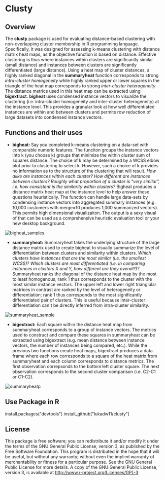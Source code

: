 # Clusty

## Overview
The **clusty** package is used for evaluating distance-based clustering with non-overlapping cluster membership in R programming language. Specifically, it was designed for assessing k-means clustering with distance matrix heat maps, as the objective function is based on distance. Effective clustering is thus where instances within clusters are significantly similar (small distance) and instances between clusters are significantly differentiated (large distance). Using a heat map of cluster distances, a highly ranked diagonal in the **summaryheat** function corresponds to strong *intra-cluster homogeneity* while highly ranked upper or lower squares in the triangle of the heat map corresponds to strong *inter-cluster heterogeneity*. The distance metrics used in this heat map can be extracted using **bigextract**. **bigheat** uses condensed instance vectors to visualize the clustering (i.e. intra-cluster homogeneity and inter-cluster heterogeneity) at the instance level. This provides a granular look at how well differentiated instances are within and between clusters and permits row reduction of large datasets into condensed instance vectors. 

## Functions and their uses
- **bigheat:** Say you completed k-means clustering on a data-set with comparable numeric features. The funciton groups the instance vectors into k (you choose k) groups that minimize the within cluster sum of squares distance. The choice of k may be determined by a WCSS elbow plot prior to clustering to select k. However, such a choice of k provides no information as to the structure of the clustering that will result. *How alike are instances within each cluster? How different are instances between clusters? Roughly what proportion of a cluster is "very similar", i.e. how consistent is the similarity within clusters?* Bigheat produces a distance matrix heat map at the instance level to help answer these questions heuristically. The function can handle large data-sets by condensing instance vectors into aggregated summary instances (e.g. 10,000 customers with merge=10 produces 1,000 summarized vectors). This permits high dimensional visualizaiton. The output is a sexy visual of that can be used as a comprehensive heuristic evaluation tool or your new desktop background.

![bigheat_samples](https://cloud.githubusercontent.com/assets/16897939/18616774/4db7677e-7db9-11e6-9680-9fabf114ba3f.PNG)

- **summaryheat:** Summaryheat takes the underlying structure of the large distance matrix used to create bigheat to visually summarize the level of differentiation between clusters and similarity within clusters. *Which clusters have instances that are the most similar (i.e. the smallest WCSS)? Which clusters are most differentiated (i.e. in comparing instances in clusters X and Y, how different are they overall?)?* Summaryheat ranks the diagonal of the distance heat map by the most to least homogenous; rank 1 thus corresponds to the cluster with the most similar instance vectors. The upper left and lower right trianglular matrices in contrast are ranked by the level of heterogeneity or differentiation; rank 1 thus corresponds to the most significantly differentiated pair of clusters. This is useful because inter-cluster differentiation can't be directly inferred from intra-cluster similarity. 

![summaryheat_sample](https://cloud.githubusercontent.com/assets/16897939/18616789/85abc72e-7db9-11e6-962d-08586f505d3a.png)

- **bigextract:** Each square within the distance heat map from summaryheat corresponds to a group of instance vectors. The metrics used to construct and compare these squares in summaryheat can be extracted using bigextract (e.g. mean distance between instance vectors, the number of instances being compared, etc.). While the previous two functions create heat maps, bigextract produces a data frame where each row corresponds to a square of the heat matrix from summaryheat and each column corresponds to distance metrics. The first observation correpsonds to the bottom left cluster square. The next observation corresponds to the second cluster comparison (i.e. C2-C1 or C1-C2).

![summaryheatp](https://cloud.githubusercontent.com/assets/16897939/22271308/66b15fd2-e259-11e6-9149-bcd7398f5733.PNG)

## Use Package in R
install.packages("devtools")
install_github("lukadw11/clusty")

## License
This package is free software; you can redistribute it and/or modify it under the terms of the GNU General Public License, version 3, as published by the Free Software Foundation. This program is distributed in the hope that it will be useful, but without any warranty; without even the implied warranty of merchantability or fitness for a particular purpose. See the GNU General Public License for more details. A copy of the GNU General Public License, version 3, is available at http://www.r-project.org/Licenses/GPL-3
